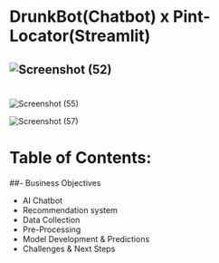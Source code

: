 # DrunkBot(Chatbot) x Pint-Locator(Streamlit)
## ![Screenshot (52)](https://user-images.githubusercontent.com/80455832/122505976-fd800d00-d02f-11eb-98a9-59ade9ff72b0.png)


#
![Screenshot (55)](https://user-images.githubusercontent.com/80455832/122506485-04f3e600-d031-11eb-9c50-7134c59b024e.png)


![Screenshot (57)](https://user-images.githubusercontent.com/80455832/122506481-032a2280-d031-11eb-9102-7ff1bba591e3.png)


# Table of Contents:

##- Business Objectives
- AI Chatbot
- Recommendation system
- Data Collection
- Pre-Processing
- Model Development & Predictions
- Challenges & Next Steps

